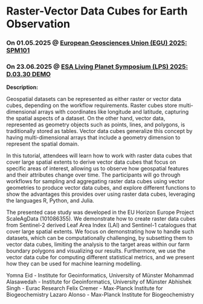 # Raster-Vector Data Cubes for Earth Observation
### On 01.05.2025 @ [European Geosciences Union (EGU) 2025: SPM101](https://meetingorganizer.copernicus.org/EGU25/session/55010)
### On 23.06.2025 @ [ESA Living Planet Symposium (LPS) 2025: D.03.30 DEMO](https://lps25.esa.int/programme/programme-session/?id=F8A45A91-6492-462A-8FAB-C97EF4E61E4A)

**Description:**

Geospatial datasets can be represented as either raster or vector data cubes, depending on the workflow requirements. Raster cubes store multi-dimensional arrays with coordinates like longitude and latitude, capturing the spatial aspects of a dataset. On the other hand, vector data, represented as geometry objects such as points, lines, and polygons, is traditionally stored as tables. Vector data cubes generalize this concept by having multi-dimensional arrays that include a geometry dimension to represent the spatial domain. 

In this tutorial, attendees will learn how to work with raster data cubes that cover large spatial extents to derive vector data cubes that focus on specific areas of interest, allowing us to observe how geospatial features and their attributes change over time. The participants will go through workflows for sampling and aggregating raster data cubes using vector geometries to produce vector data cubes, and explore different functions to show the advantages this provides over using raster data cubes, leveraging the languages R, Python, and Julia.

The presented case study was developed in the EU Horizon Europe Project ScaleAgData (101086355). We demonstrate how to create raster data cubes from Sentinel-2 derived Leaf Area Index (LAI) and Sentinel-1 catalogues that cover large spatial extents. We focus on demonstrating how to handle such datasets, which can be computationally challenging, by subsetting them to vector data cubes, limiting the analysis to the target areas within our farm boundary polygons and visualizing our results. Furthermore, we use the vector data cube for computing different statistical metrics, and we present how they can be used for machine learning modelling.

Yomna Eid - Institute for Geoinformatics, University of Münster
Mohammad Alasawedah - Institute for Geoinformatics, University of Münster
Abhishek Singh - Eurac Research
Felix Cremer - Max-Planck Institute for Biogeochemistry
Lazaro Alonso - Max-Planck Institute for Biogeochemistry
